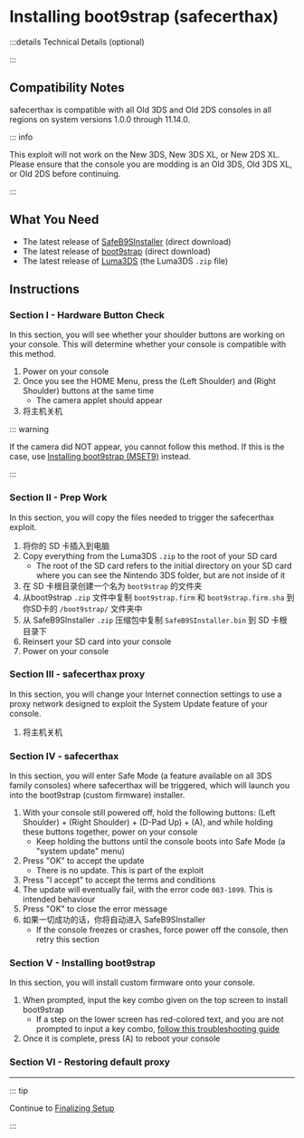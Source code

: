 # Installing boot9strap (safecerthax)

:::details Technical Details (optional)

:::

## Compatibility Notes

safecerthax is compatible with all Old 3DS and Old 2DS consoles in all regions on system versions 1.0.0 through 11.14.0.

::: info

This exploit will not work on the New 3DS, New 3DS XL, or New 2DS XL. Please ensure that the console you are modding is an Old 3DS, Old 3DS XL, or Old 2DS before continuing.

:::

## What You Need

- The latest release of [SafeB9SInstaller](https://github.com/d0k3/SafeB9SInstaller/releases/download/v0.0.7/SafeB9SInstaller-20170605-122940.zip) (direct download)
- The latest release of [boot9strap](https://github.com/SciresM/boot9strap/releases/download/1.4/boot9strap-1.4.zip) (direct download)
- The latest release of [Luma3DS](https://github.com/LumaTeam/Luma3DS/releases/latest) (the Luma3DS `.zip` file)

## Instructions

### Section I - Hardware Button Check

In this section, you will see whether your shoulder buttons are working on your console. This will determine whether your console is compatible with this method.

1. Power on your console
2. Once you see the HOME Menu, press the (Left Shoulder) and (Right Shoulder) buttons at the same time
   - The camera applet should appear
3. 将主机关机

::: warning

If the camera did NOT appear, you cannot follow this method. If this is the case, use [Installing boot9strap (MSET9)](installing-boot9strap-\(mset9\)) instead.

:::

### Section II - Prep Work

In this section, you will copy the files needed to trigger the safecerthax exploit.

1. 将你的 SD 卡插入到电脑
2. Copy everything from the Luma3DS `.zip` to the root of your SD card
   - The root of the SD card refers to the initial directory on your SD card where you can see the Nintendo 3DS folder, but are not inside of it
3. 在 SD 卡根目录创建一个名为 `boot9strap` 的文件夹
4. 从boot9strap `.zip` 文件中复制 `boot9strap.firm` 和 `boot9strap.firm.sha` 到你SD卡的 `/boot9strap/` 文件夹中
5. 从 SafeB9SInstaller `.zip` 压缩包中复制 `SafeB9SInstaller.bin` 到 SD 卡根目录下
6. Reinsert your SD card into your console
7. Power on your console

### Section III - safecerthax proxy

In this section, you will change your Internet connection settings to use a proxy network designed to exploit the System Update feature of your console.

<!--@include: ./_include/addproxy.md -->

1. 将主机关机

### Section IV - safecerthax

In this section, you will enter Safe Mode (a feature available on all 3DS family consoles) where safecerthax will be triggered, which will launch you into the boot9strap (custom firmware) installer.

1. With your console still powered off, hold the following buttons: (Left Shoulder) + (Right Shoulder) + (D-Pad Up) + (A), and while holding these buttons together, power on your console
   - Keep holding the buttons until the console boots into Safe Mode (a "system update" menu)
2. Press "OK" to accept the update
   - There is no update. This is part of the exploit
3. Press "I accept" to accept the terms and conditions
4. The update will eventually fail, with the error code `003-1099`. This is intended behaviour
5. Press "OK" to close the error message
6. 如果一切成功的话，你将自动进入 SafeB9SInstaller
   - If the console freezes or crashes, force power off the console, then retry this section

### Section V - Installing boot9strap

In this section, you will install custom firmware onto your console.

1. When prompted, input the key combo given on the top screen to install boot9strap
   - If a step on the lower screen has red-colored text, and you are not prompted to input a key combo, [follow this troubleshooting guide](troubleshooting#issues-with-safeb9sinstaller)
2. Once it is complete, press (A) to reboot your console

<!--@include: ./_include/configure-luma3ds.md -->

<!--@include: ./_include/luma3ds-installed-note.md -->

### Section VI - Restoring default proxy

<!--@include: ./_include/rmproxy.md -->

___

::: tip

Continue to [Finalizing Setup](finalizing-setup)

:::

